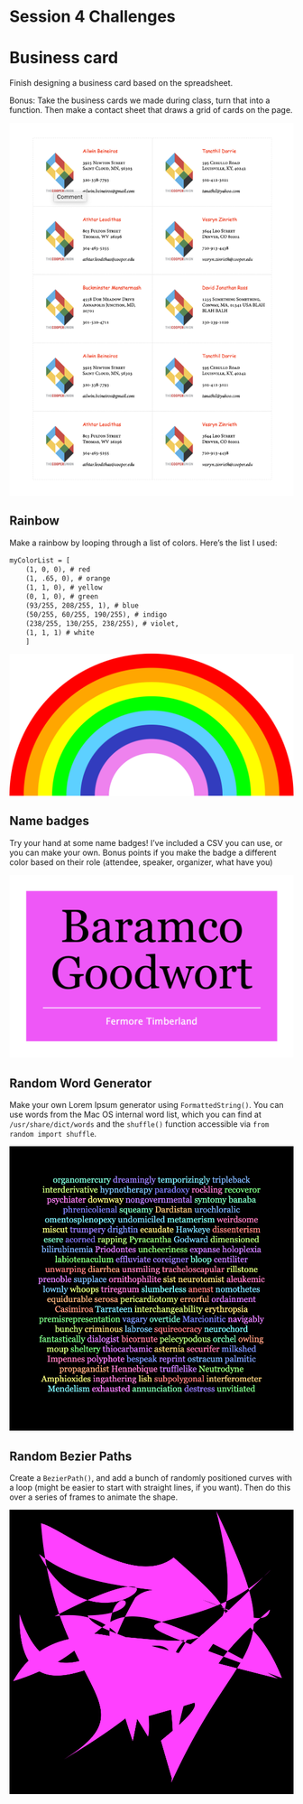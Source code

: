# Session 4 Challenges

# Business card

Finish designing a business card based on the spreadsheet.

Bonus: Take the business cards we made during class, turn that into a function. Then make a contact sheet that draws a grid of cards on the page.

![businessCardContactSheet](businessCardContactSheet.png)

## Rainbow

Make a rainbow by looping through a list of colors. Here’s the list I used:
```
myColorList = [
    (1, 0, 0), # red
    (1, .65, 0), # orange
    (1, 1, 0), # yellow
    (0, 1, 0), # green
    (93/255, 208/255, 1), # blue
    (50/255, 60/255, 190/255), # indigo
    (238/255, 130/255, 238/255), # violet,
    (1, 1, 1) # white
    ]
```

![rainbow](rainbow.png)

## Name badges

Try your hand at some name badges! I’ve included a CSV you can use, or you can make your own. Bonus points if you make the badge a different color based on their role (attendee, speaker, organizer, what have you)

![badges](nameBadges.png)

## Random Word Generator

Make your own Lorem Ipsum generator using `FormattedString()`. You can use words from the Mac OS internal word list, which you can find at `/usr/share/dict/words` and the `shuffle()` function accessible via `from random import shuffle`.

![random word generator](randomWordGenerator.png)

## Random Bezier Paths

Create a `BezierPath()`, and add a bunch of randomly positioned curves with a loop (might be easier to start with straight lines, if you want). Then do this over a series of frames to animate the shape.

![Bezier path](randomBezierPaths.gif)
